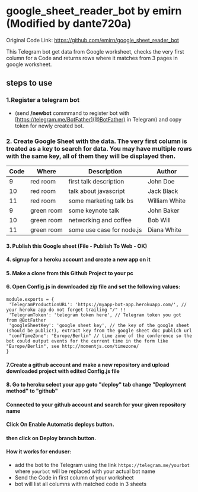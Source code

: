 # google_sheet_reader_bot by emirn (Modified by dante720a)
Original Code Link: https://github.com/emirn/google_sheet_reader_bot

This Telegram bot get data from Google worksheet, checks the very first column for a Code and returns rows where it matches from 3 pages in google worksheet.

## steps to use

### 1.Register a telegram bot 
- (send **/newbot** commmand to register bot with [https://telegram.me/BotFather](@BotFather) in Telegram) and copy token for newly created bot.

### 2. Create Google Sheet with the data. The very first column is treated as a key to search for data. You may have multiple rows with the same key, all of them they will be displayed then.
| Code  | Where           | Description | Author |
| ----------  | --------------- | ---------------- | -----|
| 9  | red room | first talk description |John Doe|
| 10 | red room | talk about javascript |Jack Black|
| 11 | red room  | some marketing talk bs |William White|
| 9  | green room | some keynote talk |John Baker|
| 10 | green room | networking and coffee |Bob Will|
| 11 | green room  | some use case for node.js |Diana White|

#### 3. Publish this Google sheet (File - Publish To Web - OK)

#### 4. signup for a heroku account and create a new app on it

#### 5. Make a clone from this Github Project to your pc

#### 6. Open Config.js in downloaded zip file and set the following values:

    module.exports = {
     'TelegramProductionURL': 'https://myapp-bot-app.herokuapp.com/', // your heroku app do not forget trailing "/" !!
     'TelegramToken': 'telegram token here', // Telegram token you got from @BotFather
     'googleSheetKey': 'google sheet key', // the key of the google sheet (should be public!), extract key from the google sheet doc publich url
     "confTimeZone": "Europe/Berlin" // time zone of the conference so the bot could output events for the current time in the form like "Europe/Berlin", see http://momentjs.com/timezone/
    }


#### 7.Create a github account and make a new repository and upload downloaded project with edited Config.js file

#### 8. Go to heroku select your app goto "deploy" tab change "Deployment method" to "github"
#### Connected to your github account and search for your given repository name
#### Click On Enable Automatic deploys button.
#### then click on Deploy branch button.


#### How it works for enduser:
- add the bot to the Telegram using the link `https://telegram.me/yourbot` where `yourbot` will be replaced with your actual bot name
- Send the Code in first column of your worksheet
- bot will list all columns with matched code in 3 sheets
